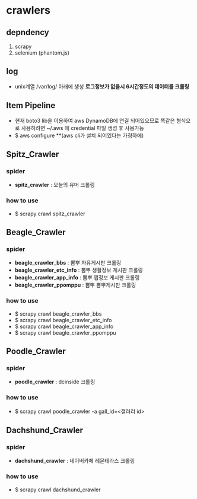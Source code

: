 # crawlers

## depndency
1. scrapy
2. selenium (phantom.js)

## log
* unix계열 /var/log/ 아래에 생성 **로그정보가 없을시 6시간정도의 데이터를 크롤링**

## Item Pipeline
* 현재 boto3 lib을 이용하여 aws DynamoDB에 연결 되어있으므로 똑같은 형식으로 사용하려면 ~/.aws 에 credential 파일 생성 후 사용가능
* $ aws configure **(aws cli가 설치 되어있다는 가정하에)

## Spitz_Crawler
### spider
* **spitz_crawler** : 오늘의 유머 크롤링
### how to use
* $ scrapy crawl spitz_crawler

## Beagle_Crawler
### spider
* **beagle_crawler_bbs** : 뽐뿌 자유게시판 크롤링
* **beagle_crawler_etc_info** : 뽐뿌 생활정보 게시판 크롤링
* **beagle_crawler_app_info** : 뽐뿌 앱정보 게시판 크롤링
* **beagle_crawler_ppomppu** : 뽐뿌 뽐뿌게시판 크롤링
### how to use
* $ scrapy crawl beagle_crawler_bbs
* $ scrapy crawl beagle_crawler_etc_info
* $ scrapy crawl beagle_crawler_app_info
* $ scrapy crawl beagle_crawler_ppomppu

## Poodle_Crawler
### spider
* **poodle_crawler** : dcinside 크롤링
### how to use
* $ scrapy crawl poodle_crawler -a gall_id=<갤러리 id>

## Dachshund_Crawler
### spider
* **dachshund_crawler** : 네이버카페 레몬테라스 크롤링
### how to use
* $ scrapy crawl dachshund_crawler
